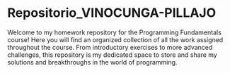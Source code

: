 # Repositorio_VINOCUNGA-PILLAJO
Welcome to my homework repository for the Programming Fundamentals course! Here you will find an organized collection of all the work assigned throughout the course. From introductory exercises to more advanced challenges, this repository is my dedicated space to store and share my solutions and breakthroughs in the world of programming.

